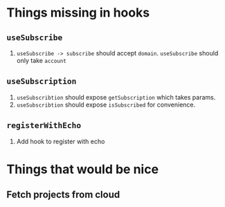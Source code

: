 # Things missing in hooks

## `useSubscribe`
1. `useSubscribe -> subscribe` should accept `domain`. `useSubscribe` should only take `account`

## `useSubscription`
1. `useSubscribtion` should expose `getSubscription` which takes params. 
2. `useSubscribtion` should expose `isSubscribed` for convenience. 

## `registerWithEcho`
1. Add hook to register with echo

# Things that would be nice

## Fetch projects from cloud
